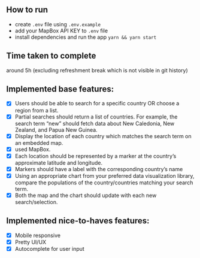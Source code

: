 ## How to run
- create `.env` file using `.env.example`
- add your MapBox API KEY to `.env` file
- install dependencies and run the app ```yarn && yarn start```

## Time taken to complete
around 5h (excluding refreshment break which is not visible in git history)

## Implemented base features:
- [x] Users should be able to search for a specific country OR choose a region from a list.
- [x] Partial searches should return a list of countries. For example, the search term “new”
  should fetch data about New Caledonia, New Zealand, and Papua New Guinea.
- [x] Display the location of each country which matches the search term on an embedded
  map.
- [x] used MapBox.
- [x] Each location should be represented by a marker at the country’s approximate latitude
  and longitude.
- [x] Markers should have a label with the corresponding country’s name
- [x] Using an appropriate chart from your preferred data visualization library, compare the
  populations of the country/countries matching your search term.
- [x] Both the map and the chart should update with each new search/selection.

## Implemented nice-to-haves features:
- [x] Mobile responsive
- [x] Pretty UI/UX
- [x] Autocomplete for user input

